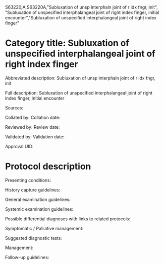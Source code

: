 S63220,A,S63220A,"Subluxation of unsp interphaln joint of r idx fngr, init", "Subluxation of unspecified interphalangeal joint of right index finger, initial encounter","Subluxation of unspecified interphalangeal joint of right index finger"
# Category title: Subluxation of unspecified interphalangeal joint of right index finger

Abbreviated description: Subluxation of unsp interphaln joint of r idx fngr, init

Full description: Subluxation of unspecified interphalangeal joint of right index finger, initial encounter

Sources:

Collated by:
Collation date:

Reviewed by:
Review date:

Validated by:
Validation date:

Approval UID:

# Protocol description

Presenting conditions:

History capture guidelines:

General examination guidelines:

Systemic examination guidelines:

Possible differential diagnoses with links to related protocols:

Symptomatic / Palliative management:

Suggested diagnostic tests:

Management:

Follow-up guidelines:
